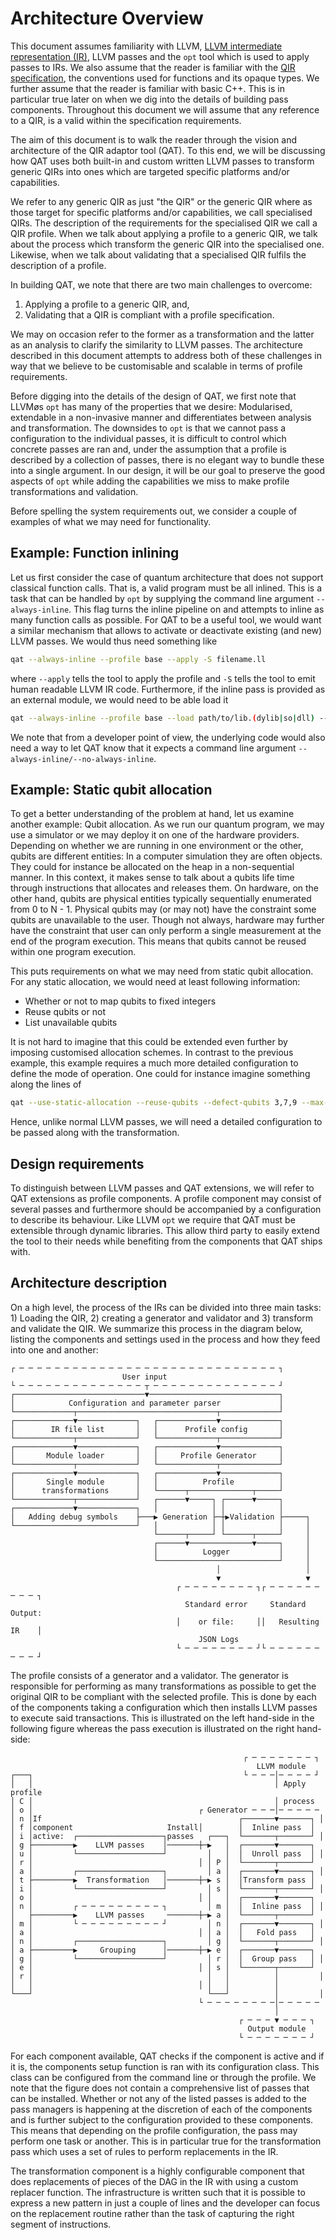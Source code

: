 # Architecture Overview

This document assumes familiarity with LLVM,
[LLVM intermediate representation (IR)](https://llvm.org/docs/LangRef.html),
LLVM passes and the `opt` tool which is used to apply passes to IRs. We also
assume that the reader is familiar with the
[QIR specification](https://github.com/qir-alliance/qir-spec), the conventions
used for functions and its opaque types. We further assume that the reader is
familiar with basic C++. This is in particular true later on when we dig into
the details of building pass components. Throughout this document we will assume
that any reference to a QIR, is a valid within the specification requirements.

The aim of this document is to walk the reader through the vision and
architecture of the QIR adaptor tool (QAT). To this end, we will be discussing
how QAT uses both built-in and custom written LLVM passes to transform generic
QIRs into ones which are targeted specific platforms and/or capabilities.

We refer to any generic QIR as just "the QIR" or the generic QIR where as those
target for specific platforms and/or capabilities, we call specialised QIRs. The
description of the requirements for the specialised QIR we call a QIR profile.
When we talk about applying a profile to a generic QIR, we talk about the
process which transform the generic QIR into the specialised one. Likewise, when
we talk about validating that a specialised QIR fulfils the description of a
profile.

In building QAT, we note that there are two main challenges to overcome:

1. Applying a profile to a generic QIR, and,
2. Validating that a QIR is compliant with a profile specification.

We may on occasion refer to the former as a transformation and the latter as an
analysis to clarify the similarity to LLVM passes. The architecture described in
this document attempts to address both of these challenges in way that we
believe to be customisable and scalable in terms of profile requirements.

Before digging into the details of the design of QAT, we first note that LLVMøs
`opt` has many of the properties that we desire: Modularised, extendable in a
non-invasive manner and differentiates between analysis and transformation. The
downsides to `opt` is that we cannot pass a configuration to the individual
passes, it is difficult to control which concrete passes are ran and, under the
assumption that a profile is described by a collection of passes, there is no
elegant way to bundle these into a single argument. In our design, it will be
our goal to preserve the good aspects of `opt` while adding the capabilities we
miss to make profile transformations and validation.

Before spelling the system requirements out, we consider a couple of examples of
what we may need for functionality.

## Example: Function inlining

Let us first consider the case of quantum architecture that does not support
classical function calls. That is, a valid program must be all inlined. This is
a task that can be handled by `opt` by supplying the command line argument
`--always-inline`. This flag turns the inline pipeline on and attempts to inline
as many function calls as possible. For QAT to be a useful tool, we would want a
similar mechanism that allows to activate or deactivate existing (and new) LLVM
passes. We would thus need something like

```sh
qat --always-inline --profile base --apply -S filename.ll
```

where `--apply` tells the tool to apply the profile and `-S` tells the tool to
emit human readable LLVM IR code. Furthermore, if the inline pass is provided as
an external module, we would need to be able load it

```sh
qat --always-inline --profile base --load path/to/lib.(dylib|so|dll) --apply -S filename.ll
```

We note that from a developer point of view, the underlying code would also need
a way to let QAT know that it expects a command line argument
`--always-inline/--no-always-inline`.

## Example: Static qubit allocation

To get a better understanding of the problem at hand, let us examine another
example: Qubit allocation. As we run our quantum program, we may use a simulator
or we may deploy it on one of the hardware providers. Depending on whether we
are running in one environment or the other, qubits are different entities: In a
computer simulation they are often objects. They could for instance be allocated
on the heap in a non-sequential manner. In this context, it makes sense to talk
about a qubits life time through instructions that allocates and releases them.
On hardware, on the other hand, qubits are physical entities typically
sequentially enumerated from 0 to N - 1. Physical qubits may (or may not) have
the constraint some qubits are unavailable to the user. Though not always,
hardware may further have the constraint that user can only perform a single
measurement at the end of the program execution. This means that qubits cannot
be reused within one program execution.

This puts requirements on what we may need from static qubit allocation. For any
static allocation, we would need at least following information:

- Whether or not to map qubits to fixed integers
- Reuse qubits or not
- List unavailable qubits

It is not hard to imagine that this could be extended even further by imposing
customised allocation schemes. In contrast to the previous example, this example
requires a much more detailed configuration to define the mode of operation. One
could for instance imagine something along the lines of

```sh
qat --use-static-allocation --reuse-qubits --defect-qubits 3,7,9 --max-qubits 10 --apply -S filename.ll
```

Hence, unlike normal LLVM passes, we will need a detailed configuration to be
passed along with the transformation.

## Design requirements

To distinguish between LLVM passes and QAT extensions, we will refer to QAT
extensions as profile components. A profile component may consist of several
passes and furthermore should be accompanied by a configuration to describe its
behaviour. Like LLVM `opt` we require that QAT must be extensible through
dynamic libraries. This allow third party to easily extend the tool to their
needs while benefiting from the components that QAT ships with.

## Architecture description

On a high level, the process of the IRs can be divided into three main tasks: 1)
Loading the QIR, 2) creating a generator and validator and 3) transform and
validate the QIR. We summarize this process in the diagram below, listing the
components and settings used in the process and how they feed into one and
another:

```text
┌ ─ ─ ─ ─ ─ ─ ─ ─ ─ ─ ─ ─ ─ ─ ─ ─ ─ ─ ─ ─ ─ ─ ─ ─ ─ ─ ─ ─ ─ ┐
                         User input
└ ─ ─ ─ ─ ─ ─ ─ ─ ─ ─ ─ ─ ─ ─ ┬ ─ ─ ─ ─ ─ ─ ─ ─ ─ ─ ─ ─ ─ ─ ┘
┌─────────────────────────────▼─────────────────────────────┐
│            Configuration and parameter parser             │
└─────────────┬───────────────────────────────┬─────────────┘
┌─────────────▼─────────────┐   ┌─────────────▼─────────────┐
│        IR file list       │   │      Profile config       │
└─────────────┬─────────────┘   └─────────────┬─────────────┘
┌─────────────▼─────────────┐   ┌─────────────▼─────────────┐
│       Module loader       │   │     Profile Generator     │
└─────────────┬─────────────┘   └─────────────┬─────────────┘
┌─────────────▼─────────────┐   ┌─────────────▼─────────────┐
│       Single module       │   │          Profile          │
│      transformations      │   └──────┬──────────────┬─────┘
└─────────────┬─────────────┘   ┌──────▼─────┐ ┌──────▼─────┐
┌─────────────▼─────────────┐   │            │ │            │
│   Adding debug symbols    ├───▶ Generation ├─┼▶Validation ├─────┐
└───────────────────────────┘   │            │ │            │     │
                                └──────┬─────┘ └──────┬─────┘     │
                                ┌──────▼──────────────▼─────┐     │
                                │          Logger           │     │
                                └───────────────────────────┘     │
                                              │                   │
                                              ▼                   ▼
                                     ┌ ─ ─ ─ ─ ─ ─ ─ ─ ┐┌ ─ ─ ─ ─ ─ ─ ─ ─ ─ ┐
                                       Standard error     Standard Output:
                                     │    or file:     ││   Resulting IR    │
                                          JSON Logs
                                     └ ─ ─ ─ ─ ─ ─ ─ ─ ┘└ ─ ─ ─ ─ ─ ─ ─ ─ ─ ┘
```

The profile consists of a generator and a validator. The generator is
responsible for performing as many transformations as possible to get the
original QIR to be compliant with the selected profile. This is done by each of
the components taking a configuration which then installs LLVM passes to execute
said transactions. This is illustrated on the left hand-side in the following
figure whereas the pass execution is illustrated on the right hand-side:

```text
                                                    ┌ ─ ─ ─ ─ ─ ─ ─ ┐
                                                       LLVM module
┌───┐                                               └ ─ ─ ─│─ ─ ─ ─ ┘
│   │                                                      │ Apply profile
│ C │                                                      │ process
│ o │                                     ┌ Generator ─ ─ ─│─ ─ ─ ─ ─
│ n │If                                            ┌───────▼───────┐ │
│ f │component                     Install│        │  Inline pass  │
│ i │active:  ┌───────────────────┐passes   ┌───┐  └───────┬───────┘ │
│ g ├─────────▶    LLVM passes    │───────┼─▶   │  ┌───────▼───────┐
│ u │         └───────────────────┘         │   │  │  Unroll pass  │ │
│ r │                                     │ │ P │  └───────┬───────┘
│ a │         ┌───────────────────┐         │ a │  ┌───────▼───────┐ │
│ t ├─────────▶  Transformation   │───────┼─▶ s │  │Transform pass │
│ i │         └───────────────────┘         │ s │  └───────┬───────┘ │
│ o │                                     │ │   │  ┌───────▼───────┐
│ n │         ┌ ─ ─ ─ ─ ─ ─ ─ ─ ─ ┐         │ m │  │  Inline pass  │ │
│   ├─────────▶    LLVM passes     ───────┼─▶ a │  └───────┬───────┘
│ m │         └ ─ ─ ─ ─ ─ ─ ─ ─ ─ ┘         │ n │  ┌───────▼───────┐ │
│ a │                                     │ │ a │  │   Fold pass   │
│ n │         ┌───────────────────┐         │ g │  └───────┬───────┘ │
│ a ├─────────▶     Grouping      │───────┼─▶ e │  ┌───────▼───────┐
│ g │         └───────────────────┘         │ r │  │  Group pass   │ │
│ e │                                     │ │ s │  └───────┬───────┘
│ r │                                       │   │          │         │
│   │                                     │ │   │          │
└───┘                                       └───┘          │         │
                                          └ ─ ─ ─ ─ ─ ─ ─ ─│─ ─ ─ ─ ─
                                                           │
                                                   ┌ ─ ─ ─ ▼ ─ ─ ─ ┐
                                                     Output module
                                                   └ ─ ─ ─ ─ ─ ─ ─ ┘
```

For each component available, QAT checks if the component is active and if it
is, the components setup function is ran with its configuration class. This
class can be configured from the command line or through the profile. We note
that the figure does not contain a comprehensive list of passes that can be
installed. Whether or not any of the listed passes is added to the pass managers
is happening at the discretion of each of the components and is further subject
to the configuration provided to these components. This means that depending on
the profile configuration, the pass may perform one task or another. This is in
particular true for the transformation pass which uses a set of rules to perform
replacements in the IR.

The transformation component is a highly configurable component that does
replacements of pieces of the DAG in the IR with using a custom replacer
function. The infrastructure is written such that it is possible to express a
new pattern in just a couple of lines and the developer can focus on the
replacement routine rather than the task of capturing the right segment of
instructions.
